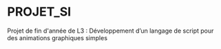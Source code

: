 # PROJET_SI
Projet de fin d'année de L3 : Développement d’un langage de script pour des animations graphiques simples 
